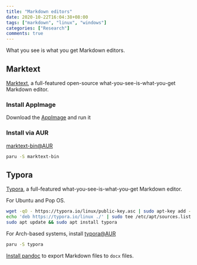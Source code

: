 ```yaml
---
title: "Markdown editors"
date: 2020-10-22T16:04:38+08:00
tags: ["markdown", "linux", "windows"]
categories: ["Research"]
comments: true
---
```


What you see is what you get Markdown editors.

<!--more-->

## Marktext

[Marktext](https://marktext.app/), a full-featured open-source what-you-see-is-what-you-get Markdown editor.

### Install AppImage

Download the [AppImage](https://marktext.app/) and run it

### Install via AUR

[marktext-bin@AUR](https://aur.archlinux.org/packages/marktext-bin/)

```bash
paru -S marktext-bin
```

## Typora

[Typora](https://typora.io/), a full-featured what-you-see-is-what-you-get Markdown editor.

For Ubuntu and Pop OS.

```bash
wget -qO - https://typora.io/linux/public-key.asc | sudo apt-key add -
echo 'deb https://typora.io/linux ./' | sudo tee /etc/apt/sources.list.d/typora.list
sudo apt update && sudo apt install typora
```

For Arch-based systems, install [typora@AUR](https://aur.archlinux.org/packages/typora/)

```bash
paru -S typora
```

[Install pandoc](https://pandoc.org/installing.html) to export Markdown files to `docx` files.
